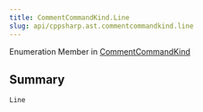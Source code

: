 ```yaml
---
title: CommentCommandKind.Line
slug: api/cppsharp.ast.commentcommandkind.line
---
```

Enumeration Member in [CommentCommandKind](/api/cppsharp/ast/commentcommandkind)

## Summary



```csharp
Line
```


